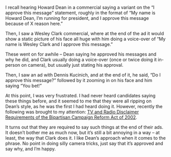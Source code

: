 I recall hearing Howard Dean in a commercial saying a variant on the “I approve this message” statement, roughly in the format of “My name is Howard Dean, I’m running for president, and I approve this message because of X reason here.”

Then, I saw a Wesley Clark commercial, where at the end of the ad it would show a static picture of his face all huge with him doing a voice-over of “My name is Wesley Clark and I approve this message.”

These went on for awhile – Dean saying he approved his messages and why he did, and Clark usually doing a voice-over (once or twice doing it in-person on camera), but usually just stating his approval.

Then, I saw an ad with Dennis Kucinich, and at the end of it, he said, “Do I approve this message?” followed by it zooming in on his face and him saying “You bet!”

At this point, I was very frustrated. I had never heard candidates saying these things before, and it seemed to me that they were all ripping on Dean’s style, as he was the first I had heard doing it. However, recently the following was brought to my attention: [TV and Radio Disclaimer Requirements of the Bipartisan Campaign Reform Act of 2002][1].

It turns out that they are required to say such things at the end of their ads. It doesn’t bother me as much now, but it’s still a bit annoying in a way – at least, the way that Clark does it. I like Dean’s approach when it comes to the phrase. No point in doing silly camera tricks, just say that it’s approved and say why, and I’m happy.

 [1]: http://www.wrf.com/publications/publication.asp?id=135852152004